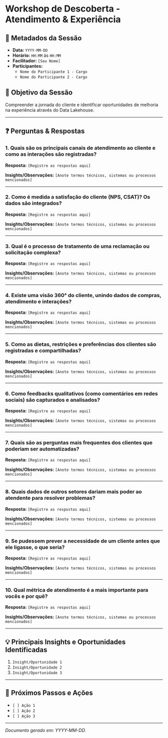 # Workshop de Descoberta - Atendimento & Experiência

## 📌 Metadados da Sessão
- **Data:** `YYYY-MM-DD`
- **Horário:** `HH:MM` às `HH:MM`
- **Facilitador:** `[Seu Nome]`
- **Participantes:**
    - `Nome do Participante 1 - Cargo`
    - `Nome do Participante 2 - Cargo`

## 🎯 Objetivo da Sessão
Compreender a jornada do cliente e identificar oportunidades de melhoria na experiência através do Data Lakehouse.

---

## ❓ Perguntas & Respostas

### 1. Quais são os principais canais de atendimento ao cliente e como as interações são registradas?
**Resposta:**
`[Registre as respostas aqui]`

**Insights/Observações:**
`[Anote termos técnicos, sistemas ou processos mencionados]`

---

### 2. Como é medida a satisfação do cliente (NPS, CSAT)? Os dados são integrados?
**Resposta:**
`[Registre as respostas aqui]`

**Insights/Observações:**
`[Anote termos técnicos, sistemas ou processos mencionados]`

---

### 3. Qual é o processo de tratamento de uma reclamação ou solicitação complexa?
**Resposta:**
`[Registre as respostas aqui]`

**Insights/Observações:**
`[Anote termos técnicos, sistemas ou processos mencionados]`

---

### 4. Existe uma visão 360° do cliente, unindo dados de compras, atendimento e interações?
**Resposta:**
`[Registre as respostas aqui]`

**Insights/Observações:**
`[Anote termos técnicos, sistemas ou processos mencionados]`

---

### 5. Como as dietas, restrições e preferências dos clientes são registradas e compartilhadas?
**Resposta:**
`[Registre as respostas aqui]`

**Insights/Observações:**
`[Anote termos técnicos, sistemas ou processos mencionados]`

---

### 6. Como feedbacks qualitativos (como comentários em redes sociais) são capturados e analisados?
**Resposta:**
`[Registre as respostas aqui]`

**Insights/Observações:**
`[Anote termos técnicos, sistemas ou processos mencionados]`

---

### 7. Quais são as perguntas mais frequentes dos clientes que poderiam ser automatizadas?
**Resposta:**
`[Registre as respostas aqui]`

**Insights/Observações:**
`[Anote termos técnicos, sistemas ou processos mencionados]`

---

### 8. Quais dados de outros setores dariam mais poder ao atendente para resolver problemas?
**Resposta:**
`[Registre as respostas aqui]`

**Insights/Observações:**
`[Anote termos técnicos, sistemas ou processos mencionados]`

---

### 9. Se pudessem prever a necessidade de um cliente antes que ele ligasse, o que seria?
**Resposta:**
`[Registre as respostas aqui]`

**Insights/Observações:**
`[Anote termos técnicos, sistemas ou processos mencionados]`

---

### 10. Qual métrica de atendimento é a mais importante para vocês e por quê?
**Resposta:**
`[Registre as respostas aqui]`

**Insights/Observações:**
`[Anote termos técnicos, sistemas ou processos mencionados]`

---

## 💡 Principais Insights e Oportunidades Identificadas
1. `Insight/Oportunidade 1`
2. `Insight/Oportunidade 2`
3. `Insight/Oportunidade 3`

---

## 🚀 Próximos Passos e Ações
- `[ ] Ação 1`
- `[ ] Ação 2`
- `[ ] Ação 3`

---
*Documento gerado em: YYYY-MM-DD.*